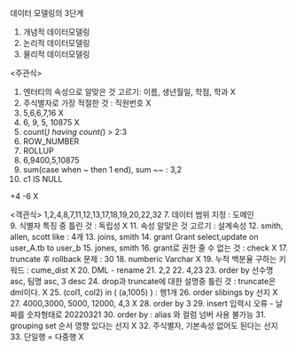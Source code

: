 데이터 모델링의 3단계
1. 개념적 데이터모델링
2. 논리적 데이터모델링
3. 물리적 데이터모델링

<주관식>
1. 엔터티의 속성으로 알맞은 것 고르기: 이름, 생년월일, 학점, 학과 X
2. 주식별자로 가장 적절한 것 : 직원번호 X
3. 5,6,6,7,16 X
4. 6, 9, 5, 10875 X
5. count(*) having count(*) > 2:3 
6. ROW_NUMBER 
7. ROLLUP
8. 6,9400,5,10875
9. sum(case when ~ then 1 end), sum ~~ : 3,2
10. c1 IS NULL

+4
-6 X
  
<객관식>
1,2,4,8,7,11,12,13,17,18,19,20,22,32
7. 데이터 범위 지정 : 도메인  
9. 식별자 특징 중 틀린 것 : 독립성 X
11. 속성 알맞은 것 고르기 : 설계속성
12. smith, allen, scott like : 4개
13. joins, smith
14. grant  Grant select,update on user_A.tb to user_b
15. jones, smith
16. grant로 권한 줄 수 없는 것 : check X
17. truncate 후 rollback 문제 : 30 
18. numberic Varchar X
19. 누적 백분율 구하는 키워드 : cume_dist X
20. DML - rename
21. 2,2
22. 4,23
23. order by 선수명 asc, 팀명 asc, 3 desc
24. drop과 truncate에 대한 설명중 틀린 것 : truncate은 dml이다. X
25. (col1, col2) in ( (a,1005) ) : 행1개 
26. order slibings by 선지 X
27. 4000,3000, 5000, 12000, 4,3 X
28. order by 3 
29. insert 입력시 오류 - 날짜를 숫자형태로 20220321
30. order by : alias 와 컬럼 넘버 사용 불가능
31. grouping set 순서 영향 있다는 선지 X
32. 주식별자, 기본속성 없어도 된다는 선지 
33. 단일행 = 다중행 X


